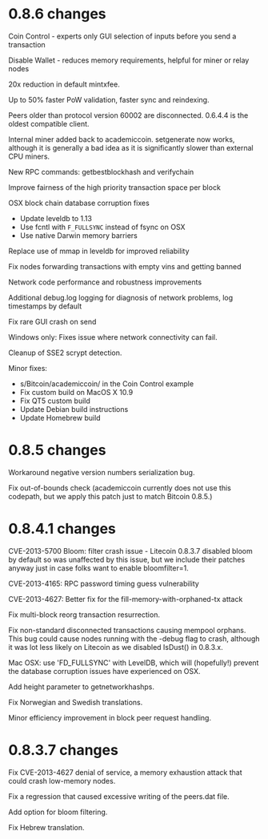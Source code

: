 0.8.6 changes
=============

Coin Control - experts only GUI selection of inputs before you send a transaction

Disable Wallet - reduces memory requirements, helpful for miner or relay nodes

20x reduction in default mintxfee.

Up to 50% faster PoW validation, faster sync and reindexing.

Peers older than protocol version 60002 are disconnected.  0.6.4.4 is the oldest compatible client.

 Internal miner added back to academiccoin.  setgenerate now works, although it is generally a bad idea as it is significantly slower than external CPU miners.

New RPC commands: getbestblockhash and verifychain

Improve fairness of the high priority transaction space per block

OSX block chain database corruption fixes
 - Update leveldb to 1.13
 - Use fcntl with `F_FULLSYNC` instead of fsync on OSX
 - Use native Darwin memory barriers

Replace use of mmap in leveldb for improved reliability

Fix nodes forwarding transactions with empty vins and getting banned

Network code performance and robustness improvements

Additional debug.log logging for diagnosis of network problems, log timestamps by default

Fix rare GUI crash on send

Windows only: Fixes issue where network connectivity can fail.

Cleanup of SSE2 scrypt detection.

Minor fixes:
 - s/Bitcoin/academiccoin/ in the Coin Control example
 - Fix custom build on MacOS X 10.9
 - Fix QT5 custom build
 - Update Debian build instructions
 - Update Homebrew build 

0.8.5 changes
===============

Workaround negative version numbers serialization bug.

Fix out-of-bounds check (academiccoin currently does not use this codepath, but we apply this
patch just to match Bitcoin 0.8.5.)

0.8.4.1 changes
===============

CVE-2013-5700 Bloom: filter crash issue - Litecoin 0.8.3.7 disabled bloom by default so was 
unaffected by this issue, but we include their patches anyway just in case folks want to 
enable bloomfilter=1.

CVE-2013-4165: RPC password timing guess vulnerability

CVE-2013-4627: Better fix for the fill-memory-with-orphaned-tx attack

Fix multi-block reorg transaction resurrection.

Fix non-standard disconnected transactions causing mempool orphans.  This bug could cause 
nodes running with the -debug flag to crash, although it was lot less likely on Litecoin 
as we disabled IsDust() in 0.8.3.x.

Mac OSX: use 'FD_FULLSYNC' with LevelDB, which will (hopefully!) prevent the database 
corruption issues have experienced on OSX.

Add height parameter to getnetworkhashps.

Fix Norwegian and Swedish translations.

Minor efficiency improvement in block peer request handling.


0.8.3.7 changes
===============

Fix CVE-2013-4627 denial of service, a memory exhaustion attack that could crash low-memory nodes.

Fix a regression that caused excessive writing of the peers.dat file.

Add option for bloom filtering.

Fix Hebrew translation.
